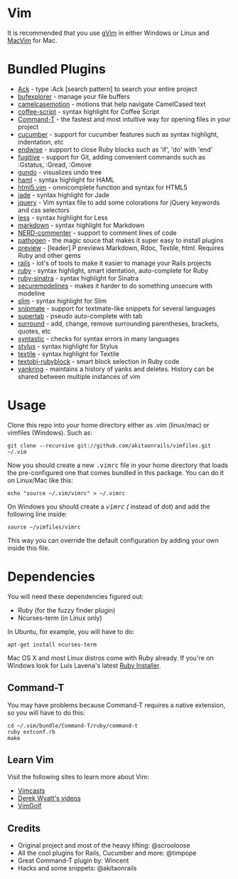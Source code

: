 # Vim

It is recommended that you use [gVim](http://www.vim.org/download.php#pc) in either Windows or Linux and [MacVim](https://github.com/b4winckler/macvim/downloads) for Mac.

# Bundled Plugins

* [Ack](http://www.vim.org/scripts/script.php?script_id=2572) - type :Ack [search pattern] to search your entire project
* [bufexplorer](http://www.vim.org/scripts/script.php?script_id=42) - manage your file buffers
* [camelcasemotion](http://www.vim.org/scripts/script.php?script_id=1905) - motions that help navigate CamelCased text
* [coffee-script](https://github.com/kchmck/vim-coffee-script) - syntax highlight for Coffee Script
* [Command-T](http://www.vim.org/scripts/script.php?script_id=3025) - the fastest and most intuitive way for opening files in your project
* [cucumber](http://www.vim.org/scripts/script.php?script_id=2973) - support for cucumber features such as syntax highlight, indentation, etc
* [endwise](http://www.vim.org/scripts/script.php?script_id=2386) - support to close Ruby blocks such as 'if', 'do' with 'end'
* [fugitive](http://www.vim.org/scripts/script.php?script_id=2975) - support for Git, adding convenient commands such as :Gstatus, :Gread, :Gmove
* [gundo](http://www.vim.org/scripts/script.php?script_id=3304) - visualizes undo tree
* [haml](http://www.vim.org/scripts/script.php?script_id=1773) - syntax highlight for HAML
* [html5.vim](https://github.com/othree/html5.vim) - omnicomplete function and syntax for HTML5
* [jade](https://github.com/digitaltoad/vim-jade) - syntax highlight for Jade
* [jquery](https://github.com/itspriddle/vim-jquery) - Vim syntax file to add some colorations for jQuery keywords and css selectors
* [less](https://github.com/groenewege/vim-less) - syntax highlight for Less
* [markdown](http://www.vim.org/scripts/script.php?script_id=1242) - syntax highlight for Markdown
* [NERD-commenter](http://www.vim.org/scripts/script.php?script_id=1218) - support to comment lines of code
* [pathogen](http://www.vim.org/scripts/script.php?script_id=2332) - the magic souce that makes it super easy to install plugins
* [preview](http://www.vim.org/scripts/script.php?script_id=3344) - [leader] P previews Markdown, Rdoc, Textile, html. Requires Ruby and other gems
* [rails](http://www.vim.org/scripts/script.php?script_id=1567) - lot's of tools to make it easier to manage your Rails projects
* [ruby](https://github.com/vim-ruby/vim-ruby/wiki) - syntax highlight, smart identation, auto-complete for Ruby
* [ruby-sinatra](https://github.com/hallison/vim-ruby-sinatra) - syntax highlight for Sinatra
* [securemodelines](http://www.vim.org/scripts/script.php?script_id=1876) - makes it harder to do something unsecure with modeline
* [slim](https://github.com/bbommarito/vim-slim) - syntax highlight for Slim
* [snipmate](https://github.com/akitaonrails/snipmate.vim) - support for textmate-like snippets for several languages
* [supertab](http://www.vim.org/scripts/script.php?script_id=1643) - pseudo auto-complete with tab
* [surround](http://www.vim.org/scripts/script.php?script_id=1697) - add, change, remove surrounding parentheses, brackets, quotes, etc
* [syntastic](http://www.vim.org/scripts/script.php?script_id=2736) - checks for syntax errors in many languages
* [stylus](https://github.com/wavded/vim-stylus) - syntax highlight for Stylus
* [textile](http://www.vim.org/scripts/script.php?script_id=2305) - syntax highlight for Textile
* [textobj-rubyblock](http://vimcasts.org/blog/2010/12/a-text-object-for-ruby-blocks/) - smart block selection in Ruby code
* [yankring](http://www.vim.org/scripts/script.php?script_id=1234) - maintains a history of yanks and deletes. History can be shared between multiple instances of vim

# Usage

Clone this repo into your home directory either as .vim (linux/mac) or
vimfiles (Windows). Such as:

    git clone --recursive git://github.com/akitaonrails/vimfiles.git ~/.vim

Now you should create a new <tt>.vimrc</tt> file in your home directory that
loads the pre-configured one that comes bundled in this package. You can do it
on Linux/Mac like this:

    echo "source ~/.vim/vimrc" > ~/.vimrc

On Windows you should create a <tt>_vimrc</tt> (_ instead of dot) and add
the following line inside:

    source ~/vimfiles/vimrc

This way you can override the default configuration by adding your own inside
this file.

# Dependencies

You will need these dependencies figured out:

* Ruby (for the fuzzy finder plugin)
* Ncurses-term (in Linux only)

In Ubuntu, for example, you will have to do:

    apt-get install ncurses-term

Mac OS X and most Linux distros come with Ruby already. If you're on Windows
look for Luis Lavena's latest [Ruby Installer](http://rubyforge.org/projects/rubyinstaller/).

## Command-T

You may have problems because Command-T requires a native
extension, so you will have to do this:

    cd ~/.vim/bundle/Command-T/ruby/command-t
    ruby extconf.rb
    make

## Learn Vim

Visit the following sites to learn more about Vim:

* [Vimcasts](http://vimcasts.org)
* [Derek Wyatt's videos](http://www.derekwyatt.org/vim/vim-tutorial-videos/)
* [VimGolf](http://vimgolf.com/)

## Credits

* Original project and most of the heavy lifting: @scrooloose
* All the cool plugins for Rails, Cucumber and more: @timpope
* Great Command-T plugin by: Wincent
* Hacks and some snippets: @akitaonrails
